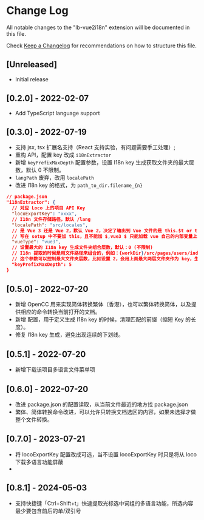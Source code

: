 # Change Log

All notable changes to the "lb-vue2i18n" extension will be documented in this file.

Check [Keep a Changelog](http://keepachangelog.com/) for recommendations on how to structure this file.

## [Unreleased]

- Initial release

## [0.2.0] - 2022-02-07

- Add TypeScript language support

## [0.3.0] - 2022-07-19

- 支持 jsx, tsx 扩展名支持（React 支持实验，有问题需要手工处理）;
- 重构 API，配置 key 改成 `i18nExtractor`
- 新增 `keyPrefixMaxDepth` 配置参数，设置 I18n key 生成获取文件夹的最大层数，默认 0 不限制。
- `langPath` 废弃，改用 `localePath`
- 改进 I18n key 的格式，为 `path_to_dir.filename_{n}`

```json
// package.json
"i18nExtractor": {
  // 对应 Loco 上的项目 API Key
  "locoExportKey": "xxxx", 
  // I18n 文件存储路径，默认 /lang
  "localePath": "src/locales", 
  // 是 Vue 3 还是 Vue 2，默认 Vue 2，决定了输出到 Vue 文件的是 this.$t or t，vue3 大概率
  // 写在 setup 中不要加 this，且不能加 $,vue3 $ 只能加载 vue 自己的内部变量上
  "vueType": "vue3",
  // 设置最大的 I18n key 生成文件夹组合层数，默认：0 (不限制)
  // I18n 提取的时候是用文件路径来组合的，例如：{workDir}/src/pages/users/index.vue -> src_pages_users_index_1
  // 这个参数可以控制最大文件夹层数，比如设置 2，会用上面最大两层文件夹作为 key，生成的 key 会是 pages_users_index_1
  "keyPrefixMaxDepth": 5
}
```

## [0.5.0] - 2022-07-20

- 新增 OpenCC 用来实现简体转换繁体（香港），也可以繁体转换简体，以及提供相应的命令转换当前打开的文档。
- 新增  配置，用于定义生成 I18n key 的时候，清理匹配的前缀（缩短 Key 的长度）。
- 修复 I18n key 生成，避免出现连续的下划线。

## [0.5.1] - 2022-07-20

- 新增下载该项目多语言文件菜单项

## [0.6.0] - 2022-07-20

- 改进 package.json 的配置读取，从当前文件最近的地方找 package.json
- 繁体、简体转换命令改进，可以允许只转换文档选区的内容，如果未选择才做整个文件转换。

## [0.7.0] - 2023-07-21
- 将 locoExportKey 配置改成可选，当不设置 locoExportKey 时只是将从 loco 下载多语言功能屏蔽
- 
## [0.8.1] - 2024-05-03
- 支持快捷键「Ctrl+Shift+t」快速提取光标选中词组的多语言功能，所选内容最少要包含前后的单/双引号
